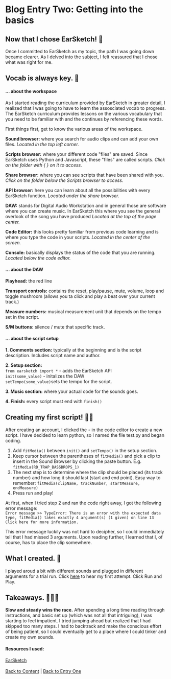 # Blog Entry Two: Getting into the basics

## Now that I chose EarSketch! 🥇

Once I committed to EarSketch as my topic, the path I was going down became clearer. As I delved into the subject, I felt reassured that I chose what was right for me.

## Vocab is always key. 🔑

#### ... about the workspace
As I started reading the curriculum provided by EarSketch in greater detail, I realized that I was going to have to learn the assosciated vocab to progress. The EarSketch curriculum provides lessons on the various vocabulary that you need to be familiar with and the continues by referencing these words. 

First things first, get to know the various areas of the workspace. 

**Sound browser:** where you search for audio clips and can add your own files. *Located in the top left corner.*

**Scripts browser:** where your different code "files" are saved. Since EarSketch uses Python and Javascript, these "files" are called scripts. *Click on the folder with { } on it to access.*

**Share browser:** where you can see scripts that have been shared with you. *Click on the folder below the Scripts browser to access.*

**API browser:** here you can learn about all the possibilities with every EarSketch function.
*Located under the share browser.* 

**DAW:** stands for Digital Audio Workstation and in general those are software where you can create music. In EarSketch this where you see the general overlook of the song you have produced *Located at the top of the page center.* 

**Code Editor:** this looks pretty familiar from previous code learning and is where you type the code in your scripts. *Located in the center of the screen.*

**Console:** basically displays the status of the code that you are running. *Located below the code editor.*

#### ... about the DAW

**Playhead:** the red line

**Transport controls:** contains the reset, play/pause, mute, volume, loop and toggle mushroom (allows you ta click and play a beat over your current track.)

**Measure numbers:** musical measurement unit that depends on the tempo set in the script. 

**S/M buttons:** silence / mute that specific track. 

#### ... about the script setup

**1. Comments section:** typically at the beginning and is the script description. Includes script name and author. 

**2. Setup section:** <br>
`from earsketch import *` - adds the EarSketch API <br>
`init(some_value)` - initalizes the DAW <br>
`setTempo(some_value)`sets the tempo for the script. 

**3. Music section:** where your actual code for the sounds goes.

**4. Finish:** every script must end with `finish()`

## Creating my first script! 💃🏽

After creating an account, I clicked the `+` in the code editor to create a new script. I have decided to learn python, so I named the file test.py and began coding. 

1. Add `fitMedia()` between `init()` and `setTempo()` in the setup section.
2. Keep cursor between the parentheses of `fitMedia()` and pick a clip to insert in the Sound Browser by clicking the paste button. E.g. `fitMedia(RD_TRAP_BASSDROPS_1)`
3. The next step is to determine where the clip should be placed (its track number) and how long it should last (start and end point). Easy way to remember: `fitMedia(clipName, trackNumber, startMeasure, endMeasure)`
4. Press run and play!

At first, when I tried step 2 and ran the code right away, I got the following error message:<br>
`Error message >> TypeError: There is an error with the expected data type, fitMedia() takes exactly 4 argument(s) (1 given) on line 13 Click here for more information.`

This error message luckily was not hard to decipher, so I could immediately tell that I had missed 3 arguments. Upon reading further, I learned that I, of course, has to place the clip somewhere.

## What I created. 👣

I played aroud a bit with different sounds and plugged in different arguments for a trial run. Click
[here](https://earsketch.gatech.edu/earsketch2/#?sharing=FbJOmjgfa8lLAQdun3yPng) to hear my first attempt. Click Run and Play. 

## Takeaways. 👩🏽‍💻
**Slow and steady wins the race.** After spending a long time reading through instructions, and basic set up (which was not all that intriguing), I was starting to feel impatient. I tried jumping ahead but realized that I had skipped too many steps. I had to backtrack and make the conscious effort of being patient, so I could eventually get to a place where I could tinker and create my own sounds.

#### Resources I used:
[EarSketch](http://earsketch.gatech.edu/landing/#/) <br>
<br>
[Back to Content](../README.md) 
|
[Back to Entry One](entry-one.md)
